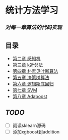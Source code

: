 # 统计方法学习
### *对每一章算法的代码实现*
## 目录

* [第二章 感知机](Chapter2/Perceptron.py)
* [第三章 k近邻法](Chapter3/knn.py)
* [第四章 朴素贝叶斯算法](Chapter4/Naive_bayes.py)  
* [第五章 决策树算法](Chapter5)  
* [第六章 逻辑斯底回归](LR)  
* [第七章 SVM](SVM2.py) 
* [第八章 Adaboost]()

## _TODO_
- [ ] 阅读sklearn源码
- [ ] 添加xgboost到addition